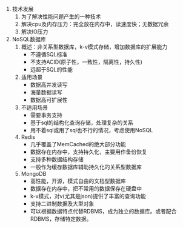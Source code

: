 1. 技术发展
   1. 为了解决性能问题产生的一种技术
   2. 解决cpu及内存压力：完全放在内存中，读速度快；无数据冗余
   3. 解决IO压力
2. NoSQL数据库
   1. 概述：非关系型数据库，k-v模式存储，增加数据库的扩展能力
      * 不遵循SQL标准
      * 不支持ACID(原子性，一致性，隔离性，持久性)
      * 远超于SQL的性能
   2. 适用场景
      * 数据高并发读写
      * 海量数据读写
      * 数据高可扩展性
   3. 不适用场景
      * 需要事务支持
      * 基于sql的结构化查询存储，处理复杂的关系
      * 用不着sql或用了sql也不行的情况，考虑使用NoSQL
   4. Redis 
      * 几乎覆盖了MemCached的绝大部分功能
      * 数据存在内存中，支持持久化，主要用作备份恢复
      * 支持多种数据结构存储
      * 一般作为缓存数据库辅助持久化的关系型数据库
   5. MongoDB
      * 高性能，开源，模式自由的文档型数据库
      * 数据存在内存中，把不常用的数据保存在硬盘中
      * k-v模式，对v(尤其是json)提供了丰富的查询功能
      * 支持二进制数据及大型对象
      * 可以根据数据特点代替RDBMS，成为独立的数据库。或者配合RDBMS，存储特定数据。